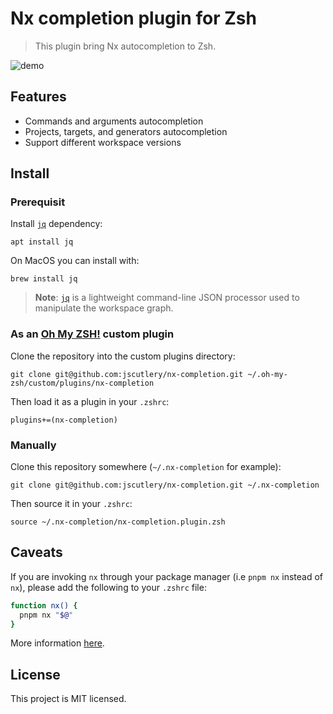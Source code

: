 # Nx completion plugin for Zsh

> This plugin bring Nx autocompletion to Zsh.

![demo](https://user-images.githubusercontent.com/8522558/111908149-67e8d780-8a58-11eb-9343-691f6d664163.gif)

## Features

- Commands and arguments autocompletion
- Projects, targets, and generators autocompletion
- Support different workspace versions

## Install

### Prerequisit

Install [`jq`](https://stedolan.github.io/jq/) dependency:

```shell
apt install jq
```

On MacOS you can install with: 

```shell
brew install jq
```

> **Note**: [`jq`](https://stedolan.github.io/jq/) is a lightweight command-line JSON processor used to manipulate the workspace graph.

### As an [Oh My ZSH!](https://github.com/robbyrussell/oh-my-zsh) custom plugin

Clone the repository into the custom plugins directory:

```shell
git clone git@github.com:jscutlery/nx-completion.git ~/.oh-my-zsh/custom/plugins/nx-completion
```

Then load it as a plugin in your `.zshrc`:

```shell
plugins+=(nx-completion)
```

### Manually

Clone this repository somewhere (`~/.nx-completion` for example):

```shell
git clone git@github.com:jscutlery/nx-completion.git ~/.nx-completion
```

Then source it in your `.zshrc`:

```shell
source ~/.nx-completion/nx-completion.plugin.zsh
```

## Caveats

If you are invoking `nx` through your package manager (i.e `pnpm nx` instead of `nx`), please add the following to your `.zshrc` file:

```bash
function nx() {
  pnpm nx "$@"
}
```

More information [here](https://github.com/jscutlery/nx-completion/issues/16#issuecomment-1402311411).

## License

This project is MIT licensed.
